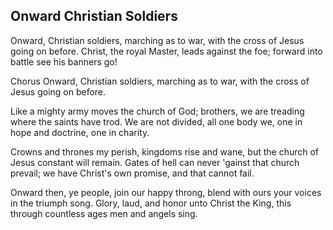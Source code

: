 ## Onward Christian Soldiers

Onward, Christian soldiers, marching as to war,
with the cross of Jesus going on before.
Christ, the royal Master, leads against the foe;
forward into battle see his banners go!

Chorus
Onward, Christian soldiers, marching as to war,
with the cross of Jesus going on before.

Like a mighty army moves the church of God;
brothers, we are treading where the saints have trod.
We are not divided, all one body we,
one in hope and doctrine, one in charity.

Crowns and thrones my perish, kingdoms rise and wane,
but the church of Jesus constant will remain.
Gates of hell can never 'gainst that church prevail;
we have Christ's own promise, and that cannot fail.

Onward then, ye people, join our happy throng,
blend with ours your voices in the triumph song.
Glory, laud, and honor unto Christ the King,
this through countless ages men and angels sing.